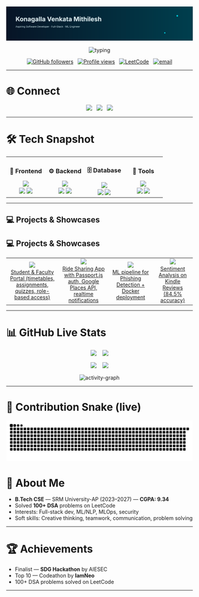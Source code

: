 <!-- ================= Header Banner (SVG or GIF) ================= -->
<p align="center">
  <!-- If you prefer a GIF banner, replace this src with your banner.gif raw URL -->
  <img src="https://raw.githubusercontent.com/Mithi-2005/Mithi-2005/main/assets/banner-custom.svg" alt="banner" width="100%" style="max-height:220px;object-fit:cover"/>
</p>

<!-- ================= Typing Intro ================= -->
<p align="center">
  <img src="https://readme-typing-svg.demolab.com?font=Fira+Code&size=30&pause=1000&color=00C9FF&center=true&width=760&lines=Hi+%F0%9F%91%8B,+I'm+Konagalla+Venkata+Mithilesh;Aspiring+%7C+Full-Stack+Dev+%26+ML+Engineer;Building+web+apps+%26+ML+pipelines" alt="typing"/>
</p>

<p align="center">
  <a href="https://github.com/Mithi-2005"><img alt="GitHub followers" src="https://img.shields.io/github/followers/Mithi-2005?label=Follow&style=social" /></a>
  &nbsp;
  <a href="https://komarev.com/ghpvc/?username=Mithi-2005"><img alt="Profile views" src="https://komarev.com/ghpvc/?username=Mithi-2005&style=flat-square" /></a>
  &nbsp;
  <a href="https://leetcode.com/u/mithi2005/"><img src="https://img.shields.io/badge/LeetCode-FFA116?style=flat-square&logo=leetcode&logoColor=black" alt="LeetCode" /></a>
  &nbsp;
  <a href="mailto:kvmithilesh10@gmail.com"><img src="https://img.shields.io/badge/Email-kvmithilesh10%40gmail.com-blue?style=flat-square&logo=gmail" alt="email" /></a>
</p>

---

# 🌐 Connect
<p align="center">
  <a href="https://github.com/Mithi-2005"><img src="https://skillicons.dev/icons?i=github" height="36"/></a>
  &nbsp;
  <a href="https://www.linkedin.com/in/venkata-mithilesh-konagalla-45b18b324/"><img src="https://skillicons.dev/icons?i=linkedin" height="36"/></a>
  &nbsp;
  <a href="https://leetcode.com/u/mithi2005/"><img src="https://img.shields.io/badge/LeetCode-Profile-orange?style=flat-square&logo=leetcode" /></a>
</p>

---

# 🛠 Tech Snapshot
<div align="center"> <table> <tr> <td align="center" width="25%"> <h3>🎨 Frontend</h3> <img src="https://skillicons.dev/icons?i=html,css,js,react,tailwind" width="180"/> <br> <img src="https://img.shields.io/badge/React-20232A?style=for-the-badge&logo=react&logoColor=61DAFB" /> <img src="https://img.shields.io/badge/JavaScript-F7DF1E?style=for-the-badge&logo=javascript&logoColor=black" /> </td> <td align="center" width="25%"> <h3>⚙️ Backend</h3> <img src="https://skillicons.dev/icons?i=nodejs,django,express,python" width="180"/> <br> <img src="https://img.shields.io/badge/Node.js-43853D?style=for-the-badge&logo=node.js&logoColor=white" /> <img src="https://img.shields.io/badge/Django-092E20?style=for-the-badge&logo=django&logoColor=white" /> </td> <td align="center" width="25%"> <h3>🗄️ Database</h3> <img src="https://skillicons.dev/icons?i=mysql,postgresql,mongodb" width="180"/> <br> <img src="https://img.shields.io/badge/MySQL-00000F?style=for-the-badge&logo=mysql&logoColor=white" /> <img src="https://img.shields.io/badge/PostgreSQL-316192?style=for-the-badge&logo=postgresql&logoColor=white" /> </td> <td align="center" width="25%"> <h3>🔧 Tools</h3> <img src="https://skillicons.dev/icons?i=git,docker,aws" width="180"/> <br> <img src="https://img.shields.io/badge/GIT-E44C30?style=for-the-badge&logo=git&logoColor=white" /> <img src="https://img.shields.io/badge/Docker-2496ED?style=for-the-badge&logo=docker&logoColor=white" /> </td> </tr> </table> </div>

---




## 💻 **Projects & Showcases**

## 💻 **Projects & Showcases**

<div align="center">
  
<table>
<tr>
<td align="center">
<img src="https://img.shields.io/badge/StudySync-Django%20%2B%20MySQL-00d9ff?style=for-the-badge&logo=django&logoColor=white" />
<br>
<a href="https://github.com/Mithi-2005/StudySync">Student & Faculty Portal (timetables, assignments, quizzes, role-based access)</a>
</td>
<td align="center">
<img src="https://img.shields.io/badge/Ride-Node.js%20%2B%20Express-00d9ff?style=for-the-badge&logo=node.js&logoColor=white" />
<br>
<a href="https://github.com/Mithi-2005/ride">Ride Sharing App with Passport.js auth, Google Places API, realtime notifications</a>
</td>
<td align="center">
<img src="https://img.shields.io/badge/Phishing%20Detection-ML%20%2B%20FastAPI-00d9ff?style=for-the-badge&logo=python&logoColor=white" />
<br>
<a href="https://github.com/Mithi-2005/network_security">ML pipeline for Phishing Detection + Docker deployment</a>
</td>
<td align="center">
<img src="https://img.shields.io/badge/Kindle%20Review-NLP%20%2B%20Streamlit-00d9ff?style=for-the-badge&logo=streamlit&logoColor=white" />
<br>
<a href="https://github.com/Mithi-2005/sentiment_analysis">Sentiment Analysis on Kindle Reviews (84.5% accuracy)</a>
</td>
</tr>
</table>

</div>


---

# 📊 GitHub Live Stats
<p align="center">
  <img src="https://github-readme-stats.vercel.app/api?username=Mithi-2005&show_icons=true&theme=react" height="156"/>
  &nbsp;&nbsp;
  <img src="https://github-readme-streak-stats.herokuapp.com/?user=Mithi-2005&theme=react" height="156"/>
</p>

<p align="center">
  <img src="https://github-readme-stats.vercel.app/api/top-langs/?username=Mithi-2005&layout=compact&theme=react" height="120"/>
  &nbsp;&nbsp;
  <img src="https://github-profile-trophy.vercel.app/?username=Mithi-2005&theme=onedark&row=1&column=7" height="120"/>
</p>

<p align="center">
  <img src="https://github-readme-activity-graph.vercel.app/graph?username=Mithi-2005&bg_color=0D1117&color=00C9FF&line=FF5733&point=FFFFFF&area=true&hide_border=true" alt="activity-graph"/>
</p>

---

# 🐍 Contribution Snake (live)
<p align="center">
  <!-- This will show after the workflow generates files into `output/` -->
  <img src="https://raw.githubusercontent.com/Mithi-2005/Mithi-2005/main/output/github-snake.svg" alt="contribution-snake" />
</p>



# 🎯 About Me
- **B.Tech CSE** — SRM University-AP (2023–2027) — **CGPA: 9.34**  
- Solved **100+ DSA** problems on LeetCode  
- Interests: Full-stack dev, ML/NLP, MLOps, security  
- Soft skills: Creative thinking, teamwork, communication, problem solving

---

# 🏆 Achievements
- Finalist — **SDG Hackathon** by AIESEC  
- Top 10 — Codeathon by **IamNeo**  
- 100+ DSA problems solved on LeetCode

---

